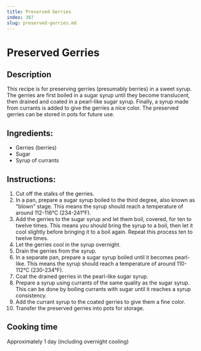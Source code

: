 ```yaml
---
title: Preserved Gerries
index: 387
slug: preserved-gerries.md
---
```


# Preserved Gerries

## Description
This recipe is for preserving gerries (presumably berries) in a sweet syrup. The gerries are first boiled in a sugar syrup until they become translucent, then drained and coated in a pearl-like sugar syrup. Finally, a syrup made from currants is added to give the gerries a nice color. The preserved gerries can be stored in pots for future use.

## Ingredients:
- Gerries (berries)
- Sugar
- Syrup of currants

## Instructions:
1. Cut off the stalks of the gerries.
2. In a pan, prepare a sugar syrup boiled to the third degree, also known as "blown" stage. This means the syrup should reach a temperature of around 112-116°C (234-241°F).
3. Add the gerries to the sugar syrup and let them boil, covered, for ten to twelve times. This means you should bring the syrup to a boil, then let it cool slightly before bringing it to a boil again. Repeat this process ten to twelve times.
4. Let the gerries cool in the syrup overnight.
5. Drain the gerries from the syrup.
6. In a separate pan, prepare a sugar syrup boiled until it becomes pearl-like. This means the syrup should reach a temperature of around 110-112°C (230-234°F).
7. Coat the drained gerries in the pearl-like sugar syrup.
8. Prepare a syrup using currants of the same quality as the sugar syrup. This can be done by boiling currants with sugar until it reaches a syrup consistency.
9. Add the currant syrup to the coated gerries to give them a fine color.
10. Transfer the preserved gerries into pots for storage.

## Cooking time
Approximately 1 day (including overnight cooling)